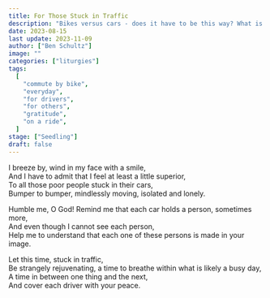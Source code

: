 ```yaml
---
title: For Those Stuck in Traffic
description: "Bikes versus cars - does it have to be this way? What is it about the sense of superiority or animosity that can be felt between these two mutual road users? And is there anything we can do about it?"
date: 2023-08-15
last update: 2023-11-09
author: ["Ben Schultz"]
image: ""
categories: ["liturgies"]
tags:
  [
    "commute by bike",
    "everyday",
    "for drivers",
    "for others",
    "gratitude",
    "on a ride",
  ]
stage: ["Seedling"]
draft: false
---
```


I breeze by, wind in my face with a smile,  
And I have to admit that I feel at least a little superior,  
To all those poor people stuck in their cars,  
Bumper to bumper, mindlessly moving, isolated and lonely.

Humble me, O God!
Remind me that each car holds a person, sometimes more,  
And even though I cannot see each person,  
Help me to understand that each one of these persons is made in your image.

Let this time, stuck in traffic,  
Be strangely rejuvenating, a time to breathe within what is likely a busy day,  
A time in between one thing and the next,  
And cover each driver with your peace.
